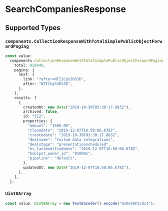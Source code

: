 # SearchCompaniesResponse


## Supported Types

### `components.CollectionResponseWithTotalSimplePublicObjectForwardPaging`

```typescript
const value:
  components.CollectionResponseWithTotalSimplePublicObjectForwardPaging = {
    total: 828940,
    paging: {
      next: {
        link: "?after=NTI1Cg%3D%3D",
        after: "NTI1Cg%3D%3D",
      },
    },
    results: [
      {
        createdAt: new Date("2019-10-30T03:30:17.883Z"),
        archived: false,
        id: "512",
        properties: {
          "amount": "1500.00",
          "closedate": "2019-12-07T16:50:06.678Z",
          "createdate": "2019-10-30T03:30:17.883Z",
          "dealname": "Custom data integrations",
          "dealstage": "presentationscheduled",
          "hs_lastmodifieddate": "2019-12-07T16:50:06.678Z",
          "hubspot_owner_id": "910901",
          "pipeline": "default",
        },
        updatedAt: new Date("2019-12-07T16:50:06.678Z"),
      },
    ],
  };
```

### `Uint8Array`

```typescript
const value: Uint8Array = new TextEncoder().encode("0x0e5AF5cdc4");
```

